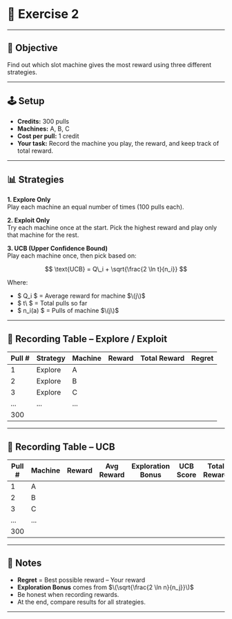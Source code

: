 # 🎰 Exercise 2

---

## 🎯 Objective

Find out which slot machine gives the most reward using three different strategies.

---

## 🕹 Setup

- **Credits:** 300 pulls
- **Machines:** A, B, C
- **Cost per pull:** 1 credit
- **Your task:** Record the machine you play, the reward, and keep track of total reward.

---

## 📊 Strategies

**1. Explore Only**  
Play each machine an equal number of times (100 pulls each).

**2. Exploit Only**  
Try each machine once at the start. Pick the highest reward and play only that machine for the rest.

**3. UCB (Upper Confidence Bound)**  
Play each machine once, then pick based on:

$$
\text{UCB} = Q\_i + \sqrt{\frac{2 \ln t}{n_i}}
$$

Where:

- $ Q_i $ = Average reward for machine $\(j\)$
- $ t\ $ = Total pulls so far
- $ n_i(a) $ = Pulls of machine $\(j\)$

---

## 📝 Recording Table – Explore / Exploit

| Pull # | Strategy | Machine | Reward | Total Reward | Regret |
| ------ | -------- | ------- | ------ | ------------ | ------ |
| 1      | Explore  | A       |        |              |        |
| 2      | Explore  | B       |        |              |        |
| 3      | Explore  | C       |        |              |        |
| ...    | ...      | ...     |        |              |        |
| 300    |          |         |        |              |        |

---

## 📝 Recording Table – UCB

| Pull # | Machine | Reward | Avg Reward | Exploration Bonus | UCB Score | Total Reward | Regret |
| ------ | ------- | ------ | ---------- | ----------------- | --------- | ------------ | ------ |
| 1      | A       |        |            |                   |           |              |        |
| 2      | B       |        |            |                   |           |              |        |
| 3      | C       |        |            |                   |           |              |        |
| ...    | ...     |        |            |                   |           |              |        |
| 300    |         |        |            |                   |           |              |        |

---

## 📌 Notes

- **Regret** = Best possible reward – Your reward
- **Exploration Bonus** comes from $\(\sqrt{\frac{2 \ln n}{n_j}}\)$
- Be honest when recording rewards.
- At the end, compare results for all strategies.

---
